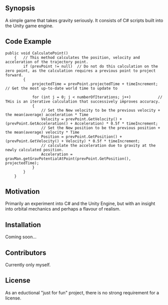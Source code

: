 ## Synopsis 
A simple game that takes gravity seriously. 
It consists of C# scripts built into the Unity game engine.

## Code Example



    public void CalculatePoint()
        {   // This method calculates the position, velocity and acceleration of the trajectory point.
            if (prevPoint != null)  // Do not do this calculation on the zero point, as the calculation requires a previous point to project forward.
            {
                projectedTime = prevPoint.projectedTime + timeIncrement;        // Get the most up-to-date world time to update to

                for (int j = 0; j < numberOfIterations; j++)            // THis is an iterative calculation that successively improves accuracy.
                {
                    // Set the New velocity to be the previous velocity + the mean(average) acceleration * Time
                    Velocity = prevPoint.GetVelocity() + (prevPoint.GetAcceleration() + Acceleration) * 0.5f * timeIncrement;
                    // Set the New position to be the previous position + the mean(average) velocity * Time
                    Position = prevPoint.GetPosition() + (prevPoint.GetVelocity() + Velocity) * 0.5f * timeIncrement;
                    // calculate the acceleration due to gravity at the newly calculated position.
                    Acceleration = gravMan.getGravPotentialAtPoint(prevPoint.GetPosition(), projectedTime);
                }
            }
        }

## Motivation


Primarily an experiment into C# and the Unity Engine, but with an insight into orbital mechanics and perhaps a flavour of realism.
## Installation

Coming soon...
## Contributors


Currently only myself.
## License


As an eductional "just for fun" project, there is no strong requirement for a license.